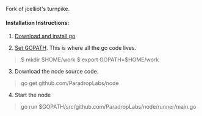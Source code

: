 Fork of jcelliot's turnpike. 

#### Installation Instructions:
1. [Download and install go](http://www.jeffduckett.com/blog/55096fe3c6b86364cef12da5/installing-go-1-4-2-on-ubuntu-(trusty)-14-04.html)

2. [Set GOPATH](https://golang.org/doc/code.html). This is where all the go code lives. 

> $ mkdir $HOME/work
> $ export GOPATH=$HOME/work

3. Download the node source code.

> go get github.com/ParadropLabs/node

4. Start the node
> go run $GOPATH/src/github.com/ParadropLabs/node/runner/main.go

